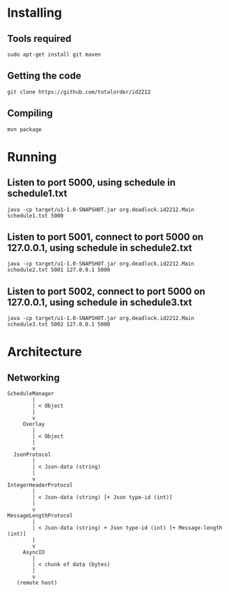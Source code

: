 # Installing
## Tools required
```
sudo apt-get install git maven
```
 
## Getting the code
```
git clone https://github.com/totalorder/id2212
```

## Compiling
```
mvn package
```

# Running

## Listen to port 5000, using schedule in schedule1.txt
```
java -cp target/u1-1.0-SNAPSHOT.jar org.deadlock.id2212.Main schedule1.txt 5000
```

## Listen to port 5001, connect to port 5000 on 127.0.0.1, using schedule in schedule2.txt
```
java -cp target/u1-1.0-SNAPSHOT.jar org.deadlock.id2212.Main schedule2.txt 5001 127.0.0.1 5000
```
## Listen to port 5002, connect to port 5000 on 127.0.0.1, using schedule in schedule3.txt
```
java -cp target/u1-1.0-SNAPSHOT.jar org.deadlock.id2212.Main schedule3.txt 5002 127.0.0.1 5000
```

# Architecture

## Networking
```
ScheduleManager 
        |
        | < Object
        |
        v
     Overlay
        |
        | < Object
        |
        v     
  JsonProtocol 
        |
        | < Json-data (string)
        |
        v         
IntegerHeaderProtocol
        |
        | < Json-data (string) [+ Json type-id (int)]
        |
        v
MessageLengthProtocol        
        |
        | < Json-data (string) + Json type-id (int) [+ Message-length (int)]
        |
        v
     AsyncIO
        |
        | < chunk of data (bytes)
        |
        v     
   (remote host)
```